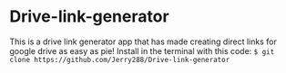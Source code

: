 # Drive-link-generator
This is a drive link generator app that has made creating direct links for google drive as easy as pie!
Install in the terminal with this code:
``` $ git clone https://github.com/Jerry288/Drive-link-generator ```
